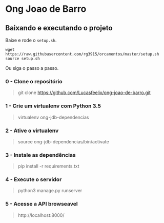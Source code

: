 # Ong Joao de Barro

## Baixando e executando o projeto

Baixe e rode o `setup.sh`.

```
wget https://raw.githubusercontent.com/rg3915/orcamentos/master/setup.sh
source setup.sh
```

Ou siga o passo a passo.

### 0 - Clone o repositório
> git clone https://github.com/Lucasfeelix/ong-joao-de-barro.git

### 1 - Crie um virtualenv com Python 3.5
> virtualenv ong-jdb-dependencias

### 2 - Ative o virtualenv
> source ong-jdb-dependencias/bin/activate

### 3 - Instale as dependências
> pip install -r requirements.txt

### 4 - Execute o servidor
> python3 manage.py runserver

### 5 - Acesse a API browseavel
> http://localhost:8000/
